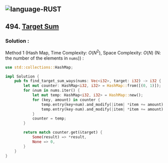 ![language-RUST](https://img.shields.io/badge/RUST-8d4004?style=for-the-badge&logo=RUST)
---

## 494. [Target Sum](https://leetcode.com/problems/target-sum)

### Solution :

Method 1 (Hash Map, Time Complexity: $O(N^2)$, Space Complexity: $O(N)$ (N: the number of the elements in `nums`)) :
```rust
use std::collections::HashMap;

impl Solution {
    pub fn find_target_sum_ways(nums: Vec<i32>, target: i32) -> i32 {
        let mut counter: HashMap<i32, i32> = HashMap::from([(0, 1)]);
        for &num in nums.iter() {
            let mut temp: HashMap<i32, i32> = HashMap::new();
            for (key, amount) in counter {
                temp.entry(key+num).and_modify(|item| *item += amount).or_insert(amount);
                temp.entry(key-num).and_modify(|item| *item += amount).or_insert(amount);
            }
            counter = temp;
        }

        return match counter.get(&target) {
            Some(result) => *result,
            None => 0,
        }
    }
}
```
